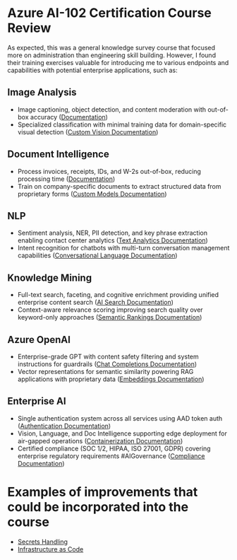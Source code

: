 # Azure AI-102 Certification Course Review

As expected, this was a general knowledge survey course that focused more on administration than engineering skill building. However, I found their training exercises valuable for introducing me to various endpoints and capabilities with potential enterprise applications, such as:

## Image Analysis
* Image captioning, object detection, and content moderation with out-of-box accuracy ([Documentation](https://learn.microsoft.com/en-us/azure/ai-services/computer-vision/))
* Specialized classification with minimal training data for domain-specific visual detection ([Custom Vision Documentation](https://learn.microsoft.com/en-us/azure/ai-services/custom-vision-service/))

## Document Intelligence
* Process invoices, receipts, IDs, and W-2s out-of-box, reducing processing time ([Documentation](https://learn.microsoft.com/en-us/azure/ai-services/document-intelligence/))
* Train on company-specific documents to extract structured data from proprietary forms ([Custom Models Documentation](https://learn.microsoft.com/en-us/azure/ai-services/document-intelligence/))

## NLP
* Sentiment analysis, NER, PII detection, and key phrase extraction enabling contact center analytics ([Text Analytics Documentation](https://learn.microsoft.com/en-us/azure/ai-services/language-service/))
* Intent recognition for chatbots with multi-turn conversation management capabilities ([Conversational Language Documentation](https://learn.microsoft.com/en-us/azure/ai-services/language-service/conversational-language-understanding/overview))

## Knowledge Mining
* Full-text search, faceting, and cognitive enrichment providing unified enterprise content search ([AI Search Documentation](https://learn.microsoft.com/en-us/azure/search/))
* Context-aware relevance scoring improving search quality over keyword-only approaches ([Semantic Rankings Documentation](https://learn.microsoft.com/en-us/azure/search/semantic-search-overview))

## Azure OpenAI
* Enterprise-grade GPT with content safety filtering and system instructions for guardrails ([Chat Completions Documentation](https://learn.microsoft.com/en-us/azure/ai-services/openai/))
* Vector representations for semantic similarity powering RAG applications with proprietary data ([Embeddings Documentation](https://learn.microsoft.com/en-us/azure/ai-services/openai/concepts/understand-embeddings))

## Enterprise AI
* Single authentication system across all services using AAD token auth ([Authentication Documentation](https://learn.microsoft.com/en-us/dotnet/api/azure.identity.defaultazurecredential))
* Vision, Language, and Doc Intelligence supporting edge deployment for air-gapped operations ([Containerization Documentation](https://learn.microsoft.com/en-us/azure/ai-services/cognitive-services-container-support))
* Certified compliance (SOC 1/2, HIPAA, ISO 27001, GDPR) covering enterprise regulatory requirements #AIGovernance ([Compliance Documentation](https://learn.microsoft.com/en-us/azure/compliance/))

# Examples of improvements that could be incorporated into the course 
- [Secrets Handling](./secrets_handling/README.md)
- [Infrastructure as Code](./deployment/README.md)
